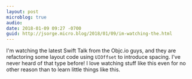 ```yaml
---
layout: post
microblog: true
audio: 
date: 2018-01-09 09:27 -0700
guid: http://jsorge.micro.blog/2018/01/09/im-watching-the.html
---
```

I'm watching the latest Swift Talk from the Objc.io guys, and they are refactoring some layout code using `UIOffset` to introduce spacing. I've never heard of that type before! I love watching stuff like this even for no other reason than to learn little things like this.
